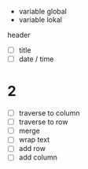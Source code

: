 * variable global
* variable lokal

header
- [ ] title
- [ ] date / time

# 2
- [ ] traverse to column
- [ ] traverse to row
- [ ] merge
- [ ] wrap text
- [ ] add row
- [ ] add column
